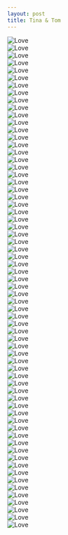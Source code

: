 ```yaml
---
layout: post
title: Tina & Tom
---
```

<img alt="Love" src="{{site.baseurl}}images/wedding/AK473112.jpg"></br>
<img alt="Love" src="{{site.baseurl}}images/wedding/AK473106.jpg"></br>
<img alt="Love" src="{{site.baseurl}}images/wedding/AK473117.jpg"></br>
<img alt="Love" src="{{site.baseurl}}images/wedding/AK473102.jpg"></br>
<img alt="Love" src="{{site.baseurl}}images/wedding/AK473081.jpg"></br>
<img alt="Love" src="{{site.baseurl}}images/wedding/AK473084.jpg"></br>
<img alt="Love" src="{{site.baseurl}}images/wedding/AK473089.jpg"></br>
<img alt="Love" src="{{site.baseurl}}images/wedding/AK473092.jpg"></br>
<img alt="Love" src="{{site.baseurl}}images/wedding/AK473095.jpg"></br>
<img alt="Love" src="{{site.baseurl}}images/wedding/AK473100.jpg"></br>
<img alt="Love" src="{{site.baseurl}}images/wedding/AK472396.jpg"></br>
<img alt="Love" src="{{site.baseurl}}images/wedding/AK473055.jpg"></br>
<img alt="Love" src="{{site.baseurl}}images/wedding/AK473058.jpg"></br>
<img alt="Love" src="{{site.baseurl}}images/wedding/AK473063.jpg"></br>
<img alt="Love" src="{{site.baseurl}}images/wedding/AK473064.jpg"></br>
<img alt="Love" src="{{site.baseurl}}images/wedding/AK473067.jpg"></br>
<img alt="Love" src="{{site.baseurl}}images/wedding/AK473071.jpg"></br>
<img alt="Love" src="{{site.baseurl}}images/wedding/AK473076.jpg"></br>
<img alt="Love" src="{{site.baseurl}}images/wedding/AK472403.jpg"></br>
<img alt="Love" src="{{site.baseurl}}images/wedding/AK472410.jpg"></br>
<img alt="Love" src="{{site.baseurl}}images/wedding/AK472414.jpg"></br>
<img alt="Love" src="{{site.baseurl}}images/wedding/AK472424.jpg"></br>
<img alt="Love" src="{{site.baseurl}}images/wedding/AK472426.jpg"></br>
<img alt="Love" src="{{site.baseurl}}images/wedding/AK472428.jpg"></br>
<img alt="Love" src="{{site.baseurl}}images/wedding/AK472430.jpg"></br>
<img alt="Love" src="{{site.baseurl}}images/wedding/AK472431.jpg"></br>
<img alt="Love" src="{{site.baseurl}}images/wedding/AK472437.jpg"></br>
<img alt="Love" src="{{site.baseurl}}images/wedding/AK472442.jpg"></br>
<img alt="Love" src="{{site.baseurl}}images/wedding/AK472463.jpg"></br>
<img alt="Love" src="{{site.baseurl}}images/wedding/AK472469.jpg"></br>
<img alt="Love" src="{{site.baseurl}}images/wedding/AK472473.jpg"></br>
<img alt="Love" src="{{site.baseurl}}images/wedding/AK472474.jpg"></br>
<img alt="Love" src="{{site.baseurl}}images/wedding/AK472537.jpg"></br>
<img alt="Love" src="{{site.baseurl}}images/wedding/AK472538.jpg"></br>
<img alt="Love" src="{{site.baseurl}}images/wedding/AK472539.jpg"></br>
<img alt="Love" src="{{site.baseurl}}images/wedding/AK472552.jpg"></br>
<img alt="Love" src="{{site.baseurl}}images/wedding/AK472555.jpg"></br>
<img alt="Love" src="{{site.baseurl}}images/wedding/AK472558.jpg"></br>
<img alt="Love" src="{{site.baseurl}}images/wedding/AK472573.jpg"></br>
<img alt="Love" src="{{site.baseurl}}images/wedding/AK472578.jpg"></br>
<img alt="Love" src="{{site.baseurl}}images/wedding/AK472581.jpg"></br>
<img alt="Love" src="{{site.baseurl}}images/wedding/AK472582.jpg"></br>
<img alt="Love" src="{{site.baseurl}}images/wedding/AK472593.jpg"></br>
<img alt="Love" src="{{site.baseurl}}images/wedding/AK472601.jpg"></br>
<img alt="Love" src="{{site.baseurl}}images/wedding/AK472789.jpg"></br>
<img alt="Love" src="{{site.baseurl}}images/wedding/AK472804.jpg"></br>
<img alt="Love" src="{{site.baseurl}}images/wedding/AK472824.jpg"></br>
<img alt="Love" src="{{site.baseurl}}images/wedding/AK472896.jpg"></br>
<img alt="Love" src="{{site.baseurl}}images/wedding/AK472898.jpg"></br>
<img alt="Love" src="{{site.baseurl}}images/wedding/AK472900.jpg"></br>
<img alt="Love" src="{{site.baseurl}}images/wedding/AK472905.jpg"></br>
<img alt="Love" src="{{site.baseurl}}images/wedding/AK472910.jpg"></br>
<img alt="Love" src="{{site.baseurl}}images/wedding/AK472914.jpg"></br>
<img alt="Love" src="{{site.baseurl}}images/wedding/AK472927.jpg"></br>
<img alt="Love" src="{{site.baseurl}}images/wedding/AK472930.jpg"></br>
<img alt="Love" src="{{site.baseurl}}images/wedding/AK472933.jpg"></br>
<img alt="Love" src="{{site.baseurl}}images/wedding/AK472939.jpg"></br>
<img alt="Love" src="{{site.baseurl}}images/wedding/AK472940.jpg"></br>
<img alt="Love" src="{{site.baseurl}}images/wedding/AK472942.jpg"></br>
<img alt="Love" src="{{site.baseurl}}images/wedding/AK472945.jpg"></br>
<img alt="Love" src="{{site.baseurl}}images/wedding/AK472947.jpg"></br>
<img alt="Love" src="{{site.baseurl}}images/wedding/P9033626.jpg"></br>
<img alt="Love" src="{{site.baseurl}}images/wedding/P9033666.jpg"></br>
<img alt="Love" src="{{site.baseurl}}images/wedding/P20160806.162449.jpg"></br>
<img alt="Love" src="{{site.baseurl}}images/wedding/P20160809.213520.jpg"></br>
<img alt="Love" src="{{site.baseurl}}images/wedding/P20160809.213659.jpg"></br>